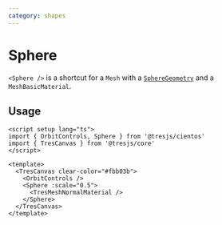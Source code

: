```yaml
---
category: shapes
---
```


# Sphere <Badge type="warning" text="^1.6.0" />

`<Sphere />` is a shortcut for a `Mesh` with a [`SphereGeometry`](https://threejs.org/docs/?q=sphere#api/en/geometries/SphereGeometry) and a `MeshBasicMaterial`.

## Usage

```vue:demo
<script setup lang="ts">
import { OrbitControls, Sphere } from '@tresjs/cientos'
import { TresCanvas } from '@tresjs/core'
</script>

<template>
  <TresCanvas clear-color="#fbb03b">
    <OrbitControls />
    <Sphere :scale="0.5">
      <TresMeshNormalMaterial />
    </Sphere>
  </TresCanvas>
</template>
```
